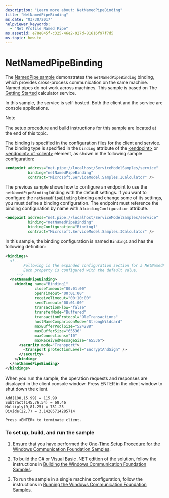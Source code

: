 ```yaml
---
description: "Learn more about: NetNamedPipeBinding"
title: "NetNamedPipeBinding"
ms.date: "03/30/2017"
helpviewer_keywords:
  - "Net Profile Named Pipe"
ms.assetid: e78e845f-c325-46e2-927d-81616f97f7d5
ms.topic: how-to
---
```

# NetNamedPipeBinding

The [NamedPipe sample](https://github.com/dotnet/samples/tree/main/framework/wcf) demonstrates the `netNamedPipeBinding` binding, which provides cross-process communication on the same machine. Named pipes do not work across machines. This sample is based on The [Getting Started](getting-started-sample.md) calculator service.

In this sample, the service is self-hosted. Both the client and the service are console applications.

> [!NOTE]
> The setup procedure and build instructions for this sample are located at the end of this topic.

The binding is specified in the configuration files for the client and service. The binding type is specified in the `binding` attribute of the [\<endpoint>](../../configure-apps/file-schema/wcf/endpoint-element.md) or [\<endpoint> of \<client>](../../configure-apps/file-schema/wcf/endpoint-of-client.md) element, as shown in the following sample configuration:

```xml
<endpoint address="net.pipe://localhost/ServiceModelSamples/service"
          binding="netNamedPipeBinding"
          contract="Microsoft.ServiceModel.Samples.ICalculator" />
```

The previous sample shows how to configure an endpoint to use the `netNamedPipeBinding` binding with the default settings. If you want to configure the `netNamedPipeBinding` binding and change some of its settings, you must define a binding configuration. The endpoint must reference the binding configuration by name with a `bindingConfiguration` attribute.

```xml
<endpoint address="net.pipe://localhost/ServiceModelSamples/service"
          binding="netNamedPipeBinding"
          bindingConfiguration="Binding1"
          contract="Microsoft.ServiceModel.Samples.ICalculator" />
```

In this sample, the binding configuration is named `Binding1` and has the following definition:

```xml
<bindings>
  <!--
        Following is the expanded configuration section for a NetNamedPipeBinding.
        Each property is configured with the default value.
     -->
  <netNamedPipeBinding>
    <binding name="Binding1"
             closeTimeout="00:01:00"
             openTimeout="00:01:00"
             receiveTimeout="00:10:00"
             sendTimeout="00:01:00"
             transactionFlow="false"
             transferMode="Buffered"
             transactionProtocol="OleTransactions"
             hostNameComparisonMode="StrongWildcard"
             maxBufferPoolSize="524288"
             maxBufferSize="65536"
             maxConnections="10"
             maxReceivedMessageSize="65536">
      <security mode="Transport">
        <transport protectionLevel="EncryptAndSign" />
      </security>
    </binding>
  </netNamedPipeBinding>
</bindings>
```

When you run the sample, the operation requests and responses are displayed in the client console window. Press ENTER in the client window to shut down the client.

```console
Add(100,15.99) = 115.99
Subtract(145,76.54) = 68.46
Multiply(9,81.25) = 731.25
Divide(22,7) = 3.14285714285714

Press <ENTER> to terminate client.
```

### To set up, build, and run the sample

1. Ensure that you have performed the [One-Time Setup Procedure for the Windows Communication Foundation Samples](one-time-setup-procedure-for-the-wcf-samples.md).

2. To build the C# or Visual Basic .NET edition of the solution, follow the instructions in [Building the Windows Communication Foundation Samples](building-the-samples.md).

3. To run the sample in a single machine configuration, follow the instructions in [Running the Windows Communication Foundation Samples](running-the-samples.md).
